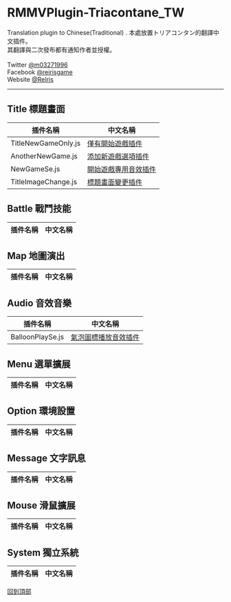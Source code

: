 # RMMVPlugin-Triacontane_TW
Translation plugin to Chinese(Traditional) .
本處放置トリアコンタン的翻譯中文插件。<br>
其翻譯與二次發布都有通知作者並授權。<br>
<br>
Twitter [@m03271996](https://twitter.com/m03271996)<br>
Facebook [@reirisgame](https://www.facebook.com/reirisgame/)<br>
Website [@ReIris](https://m03271996.wixsite.com/reirisgame)<br>
* * *
## Title 標題畫面 <br>
| 插件名稱               | 中文名稱              |
| --------------------- | --------------------- |
| TitleNewGameOnly.js       | [僅有開始遊戲插件](https://github.com/mr099985/RMMVPlugin-Triacontane_TW/blob/master/Title/TitleNewGameOnly.js)    |
| AnotherNewGame.js       | [添加新遊戲選項插件](https://github.com/mr099985/RMMVPlugin-Triacontane_TW/blob/master/Title/AnotherNewGame.js)    |
| NewGameSe.js       | [開始遊戲專用音效插件](https://github.com/mr099985/RMMVPlugin-Triacontane_TW/blob/master/Title/NewGameSe.js)    |
| TitleImageChange.js       | [標題畫面變更插件](https://github.com/mr099985/RMMVPlugin-Triacontane_TW/blob/master/Title/TitleImageChange.js)    |
## Battle 戰鬥技能 <br>
| 插件名稱               | 中文名稱              |
| --------------------- | --------------------- |
## Map 地圖演出 <br>
| 插件名稱               | 中文名稱              |
| --------------------- | --------------------- |
## Audio 音效音樂 <br>
| 插件名稱               | 中文名稱              |
| --------------------- | --------------------- |
| BalloonPlaySe.js       | [氣泡圖標播放音效插件](https://github.com/mr099985/RMMVPlugin-Triacontane_TW/blob/master/Audio/BalloonPlaySe.js)    |
## Menu 選單擴展 <br>
| 插件名稱               | 中文名稱              |
| --------------------- | --------------------- |
## Option 環境設置 <br>
| 插件名稱               | 中文名稱              |
| --------------------- | --------------------- |
## Message 文字訊息 <br>
| 插件名稱               | 中文名稱              |
| --------------------- | --------------------- |
## Mouse 滑鼠擴展 <br>
| 插件名稱               | 中文名稱              |
| --------------------- | --------------------- |
## System 獨立系統 <br>
| 插件名稱               | 中文名稱              |
| --------------------- | --------------------- |


[回到頂部](#readme)

